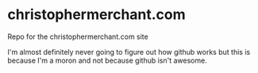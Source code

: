 # christophermerchant.com
Repo for the christophermerchant.com site

I'm almost definitely never going to figure out how github works but this is because I'm a moron and not because github isn't awesome.
